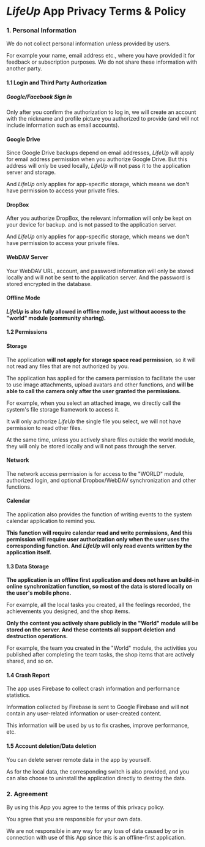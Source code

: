 # *LifeUp* App Privacy Terms & Policy

### 1. Personal Information

We do not collect personal information unless provided by users. 

For example your name, email address etc., where you have provided it for feedback or subscription purposes. We do not share these information with another party.

#### 1.1 Login and Third Party Authorization

##### Google/Facebook Sign In

Only after you confirm the authorization to log in, we will create an account with the nickname and profile picture you authorized to provide (and will not include information such as email accounts).

#### Google Drive

Since Google Drive backups depend on email addresses, *LifeUp* will apply for email address permission when you authorize Google Drive. But this address will only be used locally, *LifeUp* will not pass it to the application server and storage.

And *LifeUp* only applies for app-specific storage, which means we don't have permission to access your private files.

#### DropBox

After you authorize DropBox, the relevant information will only be kept on your device for backup. and is not passed to the application server.

And *LifeUp* only applies for app-specific storage, which means we don't have permission to access your private files.

#### WebDAV Server

Your WebDAV URL, account, and password information will only be stored locally and will not be sent to the application server. And the password is stored encrypted in the database.

#### Offline Mode

***LifeUp* is also fully allowed in offline mode, just without access to the "world" module (community sharing).**

#### 1.2 Permissions

#### Storage

The application **will not apply for storage space read permission**, so it will not read any files that are not authorized by you.

The application has applied for the camera permission to facilitate the user to use image attachments, upload avatars and other functions, and **will be able to call the camera only after the user granted the permissions.**

For example, when you select an attached image, we directly call the system's file storage framework to access it.

It will only authorize *LifeUp* the single file you select, we will not have permission to read other files.

At the same time, unless you actively share files outside the world module, they will only be stored locally and will not pass through the server.

#### Network

The network access permission is for access to the "WORLD" module, authorized login, and optional Dropbox/WebDAV synchronization and other functions.

#### Calendar

The application also provides the function of writing events to the system calendar application to remind you. 

**This function will require calendar read and write permissions, And this permission will require user authorization only when the user uses the corresponding function. And *LifeUp* will only read events written by the application itself.**


#### 1.3 Data Storage

**The application is an offline first application and does not have an build-in online synchronization function, so most of the data is stored locally on the user's mobile phone.**

For example, all the local tasks you created, all the feelings recorded, the achievements you designed, and the shop items.

**Only the content you actively share publicly in the "World" module will be stored on the server. And these contents all support deletion and destruction operations.**

For example, the team you created in the "World" module, the activities you published after completing the team tasks, the shop items that are actively shared, and so on.

#### 1.4 Crash Report

The app uses Firebase to collect crash information and performance statistics.

Information collected by Firebase is sent to Google Firebase and will not contain any user-related information or user-created content.

This information will be used by us to fix crashes, improve performance, etc.

#### 1.5 Account deletion/Data deletion

You can delete server remote data in the app by yourself. 

As for the local data, the corresponding switch is also provided, and you can also choose to uninstall the application directly to destroy the data.


### 2. Agreement

By using this App you agree to the terms of this privacy policy. 

You agree that you are responsible for your own data.

We are not responsible in any way for any loss of data caused by or in connection with use of this App since this is an offline-first application. 